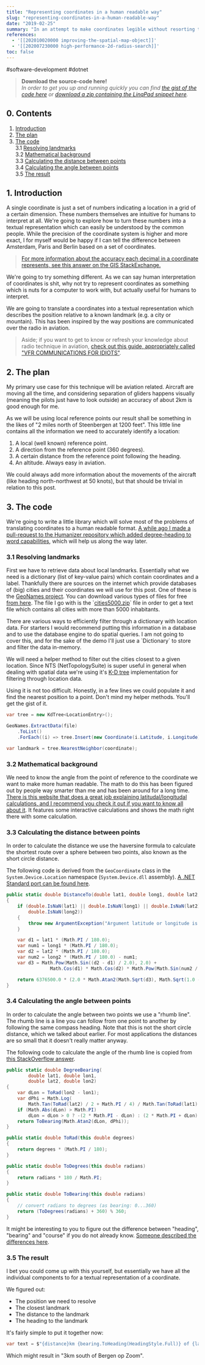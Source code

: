 ```yaml
---
title: "Representing coordinates in a human readable way"
slug: "representing-coordinates-in-a-human-readable-way"
date: "2019-02-25"
summary: "In an attempt to make coordinates legible without resorting to maps I have tried an approach where I describe the position relative to a know point, such as a city, mountain top, or other landmark."
references: 
  - '[[202010020000 improving-the-spatial-map-object]]'
  - '[[202007230000 high-performance-2d-radius-search]]'
toc: false
---
```


#software-development #dotnet

> **Download the source-code here!**  
> *In order to get you up and running quickly you can find [the gist of the code here](https://gist.github.com/corstian/8ac817cc378c56de69b43aff8cf398f2#file-coordinatestotext-linq) or [download a zip containing the LinqPad snippet here](https://gist.github.com/corstian/8ac817cc378c56de69b43aff8cf398f2/archive/aa203b43f7c4ef2d9438761d31b7e993a540d6e3.zip).*

## <a id="contents">0.</a> Contents

1. [Introduction](#introduction)
2. [The plan](#plan)
3. [The code](#code)  
  3.1 [Resolving landmarks](#landmarks)  
  3.2 [Mathematical background](#math)  
  3.3 [Calculating the distance between points](#distance)  
  3.4 [Calculating the angle between points](#angle)  
  3.5 [The result](#result)

## <a id="introduction">1.</a> Introduction

A single coordinate is just a set of numbers indicating a location in a grid of a certain dimension. These numbers themselves are intuitive for humans to interpret at all. We're going to explore how to turn these numbers into a textual representation which can easily be understood by the common people. While the precision of the coordinate system is higher and more exact, I for myself would be happy if I can tell the difference between Amsterdam, Paris and Berlin based on a set of coordinates.

> [For more information about the accuracy each decimal in a coordinate represents, see this answer on the GIS StackExchange.](https://gis.stackexchange.com/a/8674)

We're going to try something different. As we can say human interpretation of coordinates is shit, why not try to represent coordinates as something which is nuts for a computer to work with, but actually useful for humans to interpret.

We are going to translate a coordinates into a textual representation which describes the position relative to a known landmark (e.g. a city or mountain). This has been inspired by the way positions are communicated over the radio in aviation.

> Aside; if you want to get to know or refresh your knowledge about radio technique in aviation, [check out this guide, appropriately called "VFR COMMUNICATIONS FOR IDIOTS"](https://www.westwingsinc.com/vfrcomm.pdf).

## <a id="plan">2.</a> The plan

My primary use case for this technique will be aviation related. Aircraft are moving all the time, and considering separation of gliders happens visually (meaning the pilots just have to look outside) an accuracy of about 2km is good enough for me.

As we will be using local reference points our result shall be something in the likes of "2 miles north of Steenbergen at 1200 feet". This little line contains all the information we need to accurately identify a location:

1. A local (well known) reference point.
2. A direction from the reference point (360 degrees).
3. A certain distance from the reference point following the heading.
4. An altitude. Always easy in aviation.

We could always add more information about the movements of the aircraft (like heading north-northwest at 50 knots), but that should be trivial in relation to this post.

## <a id="code">3.</a> The code

We're going to write a little library which will solve most of the problems of translating coordinates to a human readable format. [A while ago I made a pull-request to the Humanizer repository which added degree-heading to word capabilities](https://github.com/Humanizr/Humanizer#heading-to-words), which will help us along the way later.

### <a id="landmarks">3.1</a> Resolving landmarks

First we have to retrieve data about local landmarks. Essentially what we need is a dictionary (list of key-value pairs) which contain coordinates and a label. Thankfully there are sources on the internet which provide databases of (big) cities and their coordinates we will use for this post. One of these is the [GeoNames project](https://www.geonames.org/). You can download various types of files for free [from here](http://download.geonames.org/export/dump/). The file I go with is the \`[cities5000.zip](http://download.geonames.org/export/dump/cities5000.zip)\` file in order to get a text file which contains all cities with more than 5000 inhabitants.

There are various ways to efficiently filter through a dictionary with location data. For starters I would recommend putting this information in a database and to use the database engine to do spatial queries. I am not going to cover this, and for the sake of the demo I'll just use a \`Dictionary\` to store and filter the data in-memory.

We will need a helper method to filter out the cities closest to a given location. Since NTS (NetTopologySuite) is super useful in general when dealing with spatial data we're using it's [K-D tree](https://en.wikipedia.org/wiki/K-d_tree) implementation for filtering through location data.

Using it is not too difficult. Honestly, in a few lines we could populate it and find the nearest position to a point. Don't mind my helper methods. You'll get the gist of it.

```csharp
var tree = new KdTree<LocationEntry>();

GeoNames.ExtractData(file)
    .ToList()
    .ForEach((i) => tree.Insert(new Coordinate(i.Latitude, i.Longitude), i));

var landmark = tree.NearestNeighbor(coordinate);
```

### <a id="math">3.2</a> Mathematical background

We need to know the angle from the point of reference to the coordinate we want to make more human readable. The math to do this has been figured out by people way smarter than me and has been around for a long time. [There is this website that does a great job explaining latitudal/longitudal calculations, and I recommend you check it out if you want to know all about it](https://www.movable-type.co.uk/scripts/latlong.html). It features some interactive calculations and shows the math right there with some calculation.

### <a id="distance">3.3</a> Calculating the distance between points

In order to calculate the distance we use the haversine formula to calculate the shortest route over a sphere between two points, also known as the short circle distance.

The following code is derived from the `GeoCoordinate` class in the `System.Device.Location` namespace (`System.Device.dll` assembly). [A .NET Standard port can be found here](https://github.com/ghuntley/geocoordinate/blob/master/src/GeoCoordinatePortable/GeoCoordinate.cs).

```csharp
public static double DistanceTo(double lat1, double long1, double lat2, double long2)
{
    if (double.IsNaN(lat1) || double.IsNaN(long1) || double.IsNaN(lat2) ||
        double.IsNaN(long2))
    {
        throw new ArgumentException("Argument latitude or longitude is not a number");
    }

    var d1 = lat1 * (Math.PI / 180.0);
    var num1 = long1 * (Math.PI / 180.0);
    var d2 = lat2 * (Math.PI / 180.0);
    var num2 = long2 * (Math.PI / 180.0) - num1;
    var d3 = Math.Pow(Math.Sin((d2 - d1) / 2.0), 2.0) +
                Math.Cos(d1) * Math.Cos(d2) * Math.Pow(Math.Sin(num2 / 2.0), 2.0);

    return 6376500.0 * (2.0 * Math.Atan2(Math.Sqrt(d3), Math.Sqrt(1.0 - d3)));
}
```

### <a id="angle">3.4</a> Calculating the angle between points

In order to calculate the angle between two points we use a "rhumb line". The rhumb line is a line you can follow from one point to another by following the same compass heading. Note that this is not the short circle distance, which we talked about earlier. For most applications the distances are so small that it doesn't really matter anyway.

The following code to calculate the angle of the rhumb line is copied from [this StackOverflow answer](https://stackoverflow.com/a/2042883/1720761).

```csharp
public static double DegreeBearing(
        double lat1, double lon1,
        double lat2, double lon2)
{
    var dLon = ToRad(lon2 - lon1);
    var dPhi = Math.Log(
        Math.Tan(ToRad(lat2) / 2 + Math.PI / 4) / Math.Tan(ToRad(lat1) / 2 + Math.PI / 4));
    if (Math.Abs(dLon) > Math.PI)
        dLon = dLon > 0 ? -(2 * Math.PI - dLon) : (2 * Math.PI + dLon);
    return ToBearing(Math.Atan2(dLon, dPhi));
}

public static double ToRad(this double degrees)
{
    return degrees * (Math.PI / 180);
}

public static double ToDegrees(this double radians)
{
    return radians * 180 / Math.PI;
}

public static double ToBearing(this double radians)
{
    // convert radians to degrees (as bearing: 0...360)
    return (ToDegrees(radians) + 360) % 360;
}
```

It might be interesting to you to figure out the difference between "heading", "bearing" and "course" if you do not already know. [Someone described the differences here](https://diydrones.com/profiles/blogs/the-difference-between-heading).

### <a id="result">3.5</a> The result

I bet you could come up with this yourself, but essentially we have all the individual components to for a textual representation of a coordinate.

We figured out:

* The position we need to resolve
* The closest landmark
* The distance to the landmark
* The heading to the landmark

It's fairly simple to put it together now:

```csharp
var text = $"{distance}km {bearing.ToHeading(HeadingStyle.Full)} of {landmark.Data.Name}";
```

Which might result in "3km south of Bergen op Zoom".

